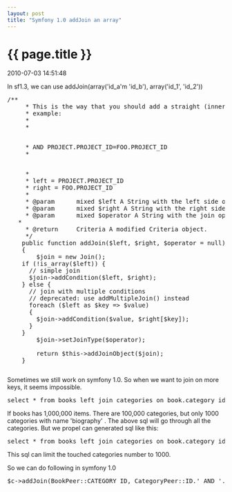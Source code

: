 ```yaml
---
layout: post
title: "Symfony 1.0 addJoin an array"
---
```


<h1> {{ page.title }} </h1> <p class='meta'>2010-07-03 14:51:48</p>

In sf1.3, we can use addJoin(array('id_a'm 'id_b'), array('id_1', 'id_2'))
<pre name='code' class='php'>
/**
	 * This is the way that you should add a straight (inner) join of two tables.  For
	 * example:
	 *
	 * <p>
	 * AND PROJECT.PROJECT_ID=FOO.PROJECT_ID
	 * <p>
	 *
	 * left = PROJECT.PROJECT_ID
	 * right = FOO.PROJECT_ID
	 *
	 * @param      mixed $left A String with the left side of the join.
	 * @param      mixed $right A String with the right side of the join.
	 * @param      mixed $operator A String with the join operator e.g. LEFT JOIN, ...
   *
	 * @return     Criteria A modified Criteria object.
	 */
	public function addJoin($left, $right, $operator = null)
	{
		$join = new Join();
    if (!is_array($left)) {
      // simple join
      $join->addCondition($left, $right);
    } else {
      // join with multiple conditions
      // deprecated: use addMultipleJoin() instead
      foreach ($left as $key => $value)
      {
        $join->addCondition($value, $right[$key]);
      }
    }
		$join->setJoinType($operator);
		
		return $this->addJoinObject($join);
	}
</pre>

Sometimes we still work on symfony 1.0. So when we want to join on more keys, it seems impossible.
<pre name='code' class='php'>
select * from books left join categories on book.category_id = categories.id where categories.name='biography'
</pre>
If books has 1,000,000 items. There are 100,000 categories, but only 1000 categories with name 'biography' . The above sql will go through all the categories. But we propel can generated sql like this:
<pre name='code' class='php'>
select * from books left join categories on book.category_id = categories.id and categories.name='biography'
</pre>
This sql can limit the touched categories number to 1000.

So we can do following in symfony 1.0
<pre name='code' class='php'>
$c->addJoin(BookPeer::CATEGORY_ID, CategoryPeer::ID.' AND '.CategoryPeer::NAME.'= "biography"', Criteria::LEFT_JOIN);
</pre>
